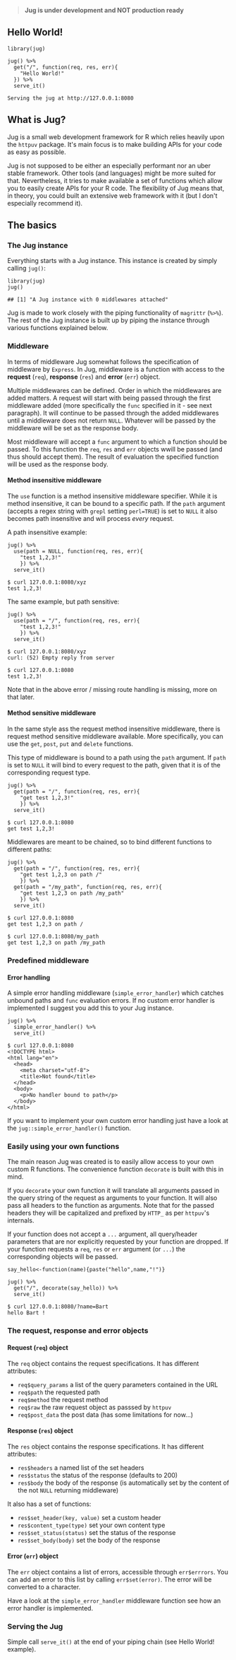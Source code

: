 > **Jug is under development and NOT production ready**

Hello World!
------------

    library(jug)

    jug() %>%
      get("/", function(req, res, err){
        "Hello World!"
      }) %>%
      serve_it()

    Serving the jug at http://127.0.0.1:8080

What is Jug?
------------

Jug is a small web development framework for R which relies heavily upon
the `httpuv` package. It's main focus is to make building APIs for your
code as easy as possible.

Jug is not supposed to be either an especially performant nor an uber
stable framework. Other tools (and languages) might be more suited for
that. Nevertheless, it tries to make available a set of functions which
allow you to easily create APIs for your R code. The flexibility of Jug
means that, in theory, you could built an extensive web framework with
it (but I don't especially recommend it).

The basics
----------

### The Jug instance

Everything starts with a Jug instance. This instance is created by
simply calling `jug()`:

    library(jug)
    jug()

    ## [1] "A Jug instance with 0 middlewares attached"

Jug is made to work closely with the piping functionality of `magrittr`
(`%>%`). The rest of the Jug instance is built up by piping the instance
through various functions explained below.

### Middleware

In terms of middleware Jug somewhat follows the specification of
middleware by `Express`. In Jug, middleware is a function with access to
the **request** (`req`), **response** (`res`) and **error** (`err`)
object.

Multiple middlewares can be defined. Order in which the middlewares are
added matters. A request will start with being passed through the first
middleware added (more specifically the `func` specified in it - see
next paragraph). It will continue to be passed through the added
middlewares until a middleware does not return `NULL`. Whatever will be
passed by the middleware will be set as the response body.

Most middleware will accept a `func` argument to which a function should
be passed. To this function the `req`, `res` and `err` objects wwill be
passed (and thus should accept them). The result of evaluation the
specified function will be used as the response body.

#### Method insensitive middleware

The `use` function is a method insensitive middleware specifier. While
it is method insensitive, it can be bound to a specific path. If the
`path` argument (accepts a regex string with `grepl` setting
`perl=TRUE`) is set to `NULL` it also becomes path insensitive and will
process *every* request.

A path insensitive example:

    jug() %>%
      use(path = NULL, function(req, res, err){
        "test 1,2,3!"
        }) %>%
      serve_it()

    $ curl 127.0.0.1:8080/xyz
    test 1,2,3!

The same example, but path sensitive:

    jug() %>%
      use(path = "/", function(req, res, err){
        "test 1,2,3!"
        }) %>%
      serve_it()

    $ curl 127.0.0.1:8080/xyz
    curl: (52) Empty reply from server

    $ curl 127.0.0.1:8080
    test 1,2,3!

Note that in the above error / missing route handling is missing, more
on that later.

#### Method sensitive middleware

In the same style ass the request method insensitive middleware, there
is request method sensitive middleware available. More specifically, you
can use the `get`, `post`, `put` and `delete` functions.

This type of middleware is bound to a path using the `path` argument. If
`path` is set to `NULL` it will bind to every request to the path, given
that it is of the corresponding request type.

    jug() %>%
      get(path = "/", function(req, res, err){
        "get test 1,2,3!"
        }) %>%
      serve_it()

    $ curl 127.0.0.1:8080
    get test 1,2,3!

Middlewares are meant to be chained, so to bind different functions to
different paths:

    jug() %>%
      get(path = "/", function(req, res, err){
        "get test 1,2,3 on path /"
        }) %>%
      get(path = "/my_path", function(req, res, err){
        "get test 1,2,3 on path /my_path"
        }) %>%
      serve_it()

    $ curl 127.0.0.1:8080
    get test 1,2,3 on path /

    $ curl 127.0.0.1:8080/my_path
    get test 1,2,3 on path /my_path

### Predefined middleware

#### Error handling

A simple error handling middleware (`simple_error_handler`) which
catches unbound paths and `func` evaluation errors. If no custom error
handler is implemented I suggest you add this to your Jug instance.

    jug() %>%
      simple_error_handler() %>%
      serve_it()

    $ curl 127.0.0.1:8080
    <!DOCTYPE html>
    <html lang="en">
      <head>
        <meta charset="utf-8">
        <title>Not found</title>
      </head>
      <body>
        <p>No handler bound to path</p>
      </body>
    </html>

If you want to implement your own custom error handling just have a look
at the `jug::simple_error_handler()` function.

### Easily using your own functions

The main reason Jug was created is to easily allow access to your own
custom R functions. The convenience function `decorate` is built with
this in mind.

If you `decorate` your own function it will translate all arguments
passed in the query string of the request as arguments to your function.
It will also pass all headers to the function as arguments. Note that
for the passed headers they will be capitalized and prefixed by `HTTP_`
as per `httpuv`'s internals.

If your function does not accept a `...` argument, all query/header
parameters that are nor explicitly requested by your function are
dropped. If your function requests a `req`, `res` or `err` argument (or
`...`) the corresponding objects will be passed.

    say_hello<-function(name){paste("hello",name,"!")}

    jug() %>%
      get("/", decorate(say_hello)) %>%
      serve_it()

    $ curl 127.0.0.1:8080/?name=Bart
    hello Bart !

### The request, response and error objects

#### Request (`req`) object

The `req` object contains the request specifications. It has different
attributes:

-   `req$query_params` a list of the query parameters contained in the
    URL
-   `req$path` the requested path
-   `req$method` the request method
-   `req$raw` the raw request object as passsed by `httpuv`
-   `req$post_data` the post data (has some limitations for now...)

#### Response (`res`) object

The `res` object contains the response specifications. It has different
attributes:

-   `res$headers` a named list of the set headers
-   `res$status` the status of the response (defaults to 200)
-   `res$body` the body of the response (is automatically set by the
    content of the not `NULL` returning middleware)

It also has a set of functions:

-   `res$set_header(key, value)` set a custom header
-   `res$content_type(type)` set your own content type
-   `res$set_status(status)` set the status of the response
-   `res$set_body(body)` set the body of the response

#### Error (`err`) object

The `err` object contains a list of errors, accessible through
`err$errrors`. You can add an error to this list by calling
`err$set(error)`. The error will be converted to a character.

Have a look at the `simple_error_handler` middleware function see how an
error handler is implemented.

### Serving the Jug

Simple call `serve_it()` at the end of your piping chain (see Hello
World! example).
